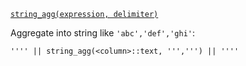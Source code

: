 [`string_agg(expression, delimiter)`](https://www.postgresql.org/docs/9.0/functions-aggregate.html)

Aggregate into string like `'abc','def','ghi'`:
```
'''' || string_agg(<column>::text, ''',''') || ''''
```
